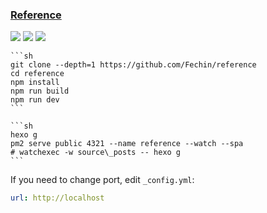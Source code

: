 ### [Reference](https://github.com/Fechin/reference)

![](https://img.shields.io/github/license/Fechin/reference?style=flat-square) ![](https://img.shields.io/github/last-commit/scillidan/reference/main?label=last%20commit%20(fork)&style=flat-square) ![](https://img.shields.io/badge/Vercel-black?style=flat&logo=Vercel&logoColor=white)

````{tab} From source
```sh
git clone --depth=1 https://github.com/Fechin/reference
cd reference
npm install
npm run build
npm run dev
```
````

````{tab} PM2 [^1]
```sh
hexo g
pm2 serve public 4321 --name reference --watch --spa
# watchexec -w source\_posts -- hexo g
```
````

If you need to change port, edit `_config.yml`:

```yaml
url: http://localhost
```

[^1]: [Watchexec](https://github.com/watchexec/watchexec)